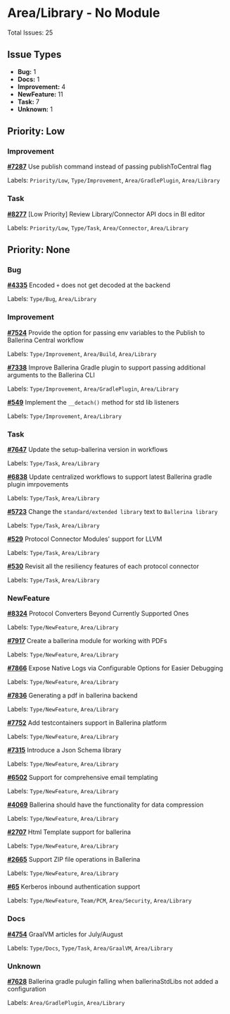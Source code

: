 # Area/Library - No Module

Total Issues: 25

## Issue Types

- **Bug:** 1
- **Docs:** 1
- **Improvement:** 4
- **NewFeature:** 11
- **Task:** 7
- **Unknown:** 1

## Priority: Low

### Improvement

**[#7287](https://github.com/ballerina-platform/ballerina-library/issues/7287)** Use publish command instead of passing publishToCentral flag

Labels: `Priority/Low`, `Type/Improvement`, `Area/GradlePlugin`, `Area/Library`

### Task

**[#8277](https://github.com/ballerina-platform/ballerina-library/issues/8277)** [Low Priority] Review Library/Connector API docs in BI editor

Labels: `Priority/Low`, `Type/Task`, `Area/Connector`, `Area/Library`

## Priority: None

### Bug

**[#4335](https://github.com/ballerina-platform/ballerina-library/issues/4335)** Encoded `+` does not get decoded at the backend

Labels: `Type/Bug`, `Area/Library`

### Improvement

**[#7524](https://github.com/ballerina-platform/ballerina-library/issues/7524)** Provide the option for passing env variables to the Publish to Ballerina Central workflow

Labels: `Type/Improvement`, `Area/Build`, `Area/Library`

**[#7338](https://github.com/ballerina-platform/ballerina-library/issues/7338)** Improve Ballerina Gradle plugin to support passing additional arguments to the Ballerina CLI

Labels: `Type/Improvement`, `Area/GradlePlugin`, `Area/Library`

**[#549](https://github.com/ballerina-platform/ballerina-library/issues/549)** Implement the `__detach()` method for std lib listeners

Labels: `Type/Improvement`, `Area/Library`

### Task

**[#7647](https://github.com/ballerina-platform/ballerina-library/issues/7647)** Update the setup-ballerina version in workflows

Labels: `Type/Task`, `Area/Library`

**[#6838](https://github.com/ballerina-platform/ballerina-library/issues/6838)** Update centralized workflows to support latest Ballerina gradle plugin imrpovements

Labels: `Type/Task`, `Area/Library`

**[#5723](https://github.com/ballerina-platform/ballerina-library/issues/5723)** Change the `standard/extended library` text to `Ballerina library`

Labels: `Type/Task`, `Area/Library`

**[#529](https://github.com/ballerina-platform/ballerina-library/issues/529)** Protocol Connector Modules' support for LLVM

Labels: `Type/Task`, `Area/Library`

**[#530](https://github.com/ballerina-platform/ballerina-library/issues/530)** Revisit all the resiliency features of each protocol connector 

Labels: `Type/Task`, `Area/Library`

### NewFeature

**[#8324](https://github.com/ballerina-platform/ballerina-library/issues/8324)** Protocol Converters Beyond Currently Supported Ones

Labels: `Type/NewFeature`, `Area/Library`

**[#7917](https://github.com/ballerina-platform/ballerina-library/issues/7917)** Create a ballerina module for working with PDFs

Labels: `Type/NewFeature`, `Area/Library`

**[#7866](https://github.com/ballerina-platform/ballerina-library/issues/7866)** Expose Native Logs via Configurable Options for Easier Debugging

Labels: `Type/NewFeature`, `Area/Library`

**[#7836](https://github.com/ballerina-platform/ballerina-library/issues/7836)** Generating a pdf in ballerina backend

Labels: `Type/NewFeature`, `Area/Library`

**[#7752](https://github.com/ballerina-platform/ballerina-library/issues/7752)** Add testcontainers support in Ballerina platform

Labels: `Type/NewFeature`, `Area/Library`

**[#7315](https://github.com/ballerina-platform/ballerina-library/issues/7315)** Introduce a Json Schema library

Labels: `Type/NewFeature`, `Area/Library`

**[#6502](https://github.com/ballerina-platform/ballerina-library/issues/6502)** Support for comprehensive email templating 

Labels: `Type/NewFeature`, `Area/Library`

**[#4069](https://github.com/ballerina-platform/ballerina-library/issues/4069)** Ballerina should have the functionality for data compression

Labels: `Type/NewFeature`, `Area/Library`

**[#2707](https://github.com/ballerina-platform/ballerina-library/issues/2707)** Html Template support for ballerina 

Labels: `Type/NewFeature`, `Area/Library`

**[#2665](https://github.com/ballerina-platform/ballerina-library/issues/2665)** Support ZIP file operations in Ballerina

Labels: `Type/NewFeature`, `Area/Library`

**[#65](https://github.com/ballerina-platform/ballerina-library/issues/65)** Kerberos inbound authentication support

Labels: `Type/NewFeature`, `Team/PCM`, `Area/Security`, `Area/Library`

### Docs

**[#4754](https://github.com/ballerina-platform/ballerina-library/issues/4754)** GraalVM articles for July/August

Labels: `Type/Docs`, `Type/Task`, `Area/GraalVM`, `Area/Library`

### Unknown

**[#7628](https://github.com/ballerina-platform/ballerina-library/issues/7628)** Ballerina gradle pulugin falling when ballerinaStdLibs not added a configuration

Labels: `Area/GradlePlugin`, `Area/Library`


